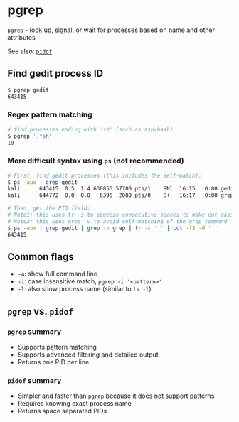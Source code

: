 # pgrep

`pgrep` - look up, signal, or wait for processes based on name and other attributes

See also: [`pidof`](pidof.md)

## Find gedit process ID
```bash
$ pgrep gedit
643415
```

### Regex pattern matching
```bash
# find processes ending with 'sh' (such as zsh/bash)
$ pgrep '.*sh'
10
```

### More difficult syntax using `ps` (not recommended)
```bash
# First, find gedit processes (this includes the self-match):
$ ps -aux | grep gedit
kali      643415  0.5  1.4 630856 57700 pts/1    SNl  16:15   0:00 gedit
kali      644772  0.0  0.0   6396  2080 pts/0    S+   16:17   0:00 grep --color=auto -P gedit

# Then, get the PID field:
# Note1: this uses tr -s to squeeze consecutive spaces to make cut easier
# Note2: this uses grep -v to avoid self-matching of the grep command
$ ps -aux | grep gedit | grep -v grep | tr -s ' ' | cut -f2 -d ' '
643415
```

## Common flags
- `-a`: show full command line
- `-i`: case insensitive match, `pgrep -i '<pattern>'`
- `-l`: also show process name (similar to `ls -l`)

## `pgrep` vs. `pidof`

### `pgrep` summary
- Supports pattern matching
- Supports advanced filtering and detailed output
- Returns one PID per line

### `pidof` summary
- Simpler and faster than `pgrep` because it does not support patterns
- Requires knowing exact process name
- Returns space separated PIDs
